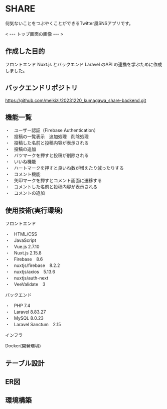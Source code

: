 # SHARE
何気ないことをつぶやくことができるTwitter風SNSアプリです。

< --- トップ画面の画像 --- >

## 作成した目的
フロントエンド Nuxt.js とバックエンド Laravel のAPI の連携を学ぶために作成しました。

## バックエンドリポジトリ
https://github.com/meikizi/20231220_kumagawa_share-backend.git

## 機能一覧
・　ユーザー認証（Firebase Authentication）<br>
・　投稿の一覧表示　追加処理　削除処理<br>
・　投稿した名前と投稿内容が表示される<br>
・　投稿の追加<br>
・　バツマークを押すと投稿が削除される<br>
・　いいね機能<br>
・　ハートマークを押すと良いね数が増えたり減ったりする<br>
・　コメント機能<br>
・　矢印マークを押すとコメント画面に遷移する<br>
・　コメントした名前と投稿内容が表示される<br>
・　コメントの追加<br>

## 使用技術(実行環境)
フロントエンド

・　HTML/CSS<br>
・　JavaScript<br>
・　Vue.js 2.7.10<br>
・　Nuxt.js 2.15.8<br>
・　Firebase　8.6<br>
・　nuxtjs/firebase　8.2.2<br>
・　nuxtjs/axios　5.13.6<br>
・　nuxtjs/auth-next<br>
・　VeeValidate　3<br>

バックエンド

・　PHP 7.4<br>
・　Laravel 8.83.27<br>
・　MySQL 8.0.23<br>
・　Laravel Sanctum　2.15<br>

インフラ

Docker(開発環境)<br>

## テーブル設計



## ER図



## 環境構築
